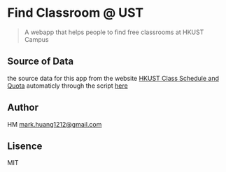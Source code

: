 # Find Classroom @ UST

> A webapp that helps people to find free classrooms at HKUST Campus

## Source of Data

the source data for this app from the website [HKUST Class Schedule and Quota](https://w5.ab.ust.hk/wcq/cgi-bin/1910/) automaticly through the script [here](https://github.com/markhuang1212/classroom-timetable)

## Author

HM mark.huang1212@gmail.com


## Lisence

MIT
